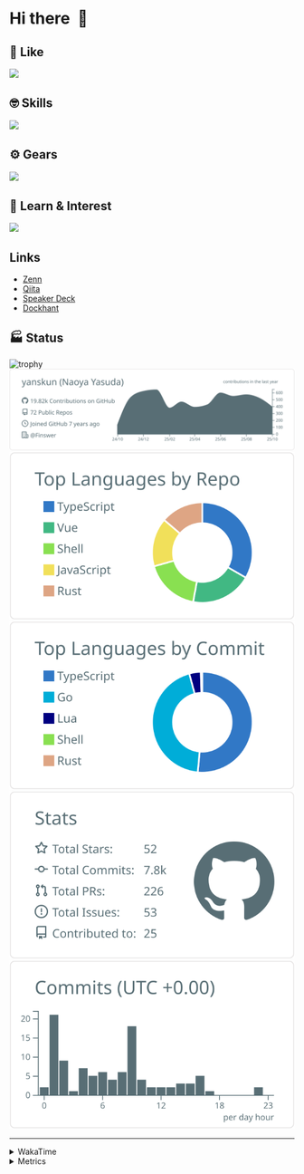 # Hi there&nbsp; :wave:

## 💌 Like
<img src="https://go-skill-icons.vercel.app/api/icons?i=github" />

## 🤓 Skills
<img src="https://go-skill-icons.vercel.app/api/icons?i=js,ts,vue,nuxtjs,react,nextjs,go,lua,git" />

## ⚙️ Gears
<img src="https://go-skill-icons.vercel.app/api/icons?i=neovim,vscode,githubcopilot,alacritty,tmux" />

## 📖 Learn & Interest
<img src="https://go-skill-icons.vercel.app/api/icons?i=rust,deno,css,zig,playwright,githubactions,storybook,netlify,eslint" />

## Links
- [Zenn](https://zenn.dev/yanskun)
- [Qiita](https://qiita.com/yanskun)
- [Speaker Deck](https://speakerdeck.com/yanskun)
- [Dockhant](https://www.dockhunt.com/users/yanskun)

<!-- https://github.com/ryo-ma/github-profile-trophy -->

## 🏭 Status

<img src="https://github-profile-trophy.vercel.app/?username=yanskun&theme=onedark&row=1" alt="trophy">

<!-- https://github.com/vn7n24fzkq/github-profile-summary-cards -->
<picture>
  <source media="(prefers-color-scheme: dark)" srcset="https://raw.githubusercontent.com/yanskun/yanskun/master/profile-summary-card-output/nord_dark/0-profile-details.svg">
 <img src="https://raw.githubusercontent.com/yanskun/yanskun/master/profile-summary-card-output/default/0-profile-details.svg">
</picture>
<br>
<picture>
  <source media="(prefers-color-scheme: dark)" srcset="https://raw.githubusercontent.com/yanskun/yanskun/master/profile-summary-card-output/nord_dark/1-repos-per-language.svg">
 <img src="https://raw.githubusercontent.com/yanskun/yanskun/master/profile-summary-card-output/default/1-repos-per-language.svg">
</picture>
<picture>
  <source media="(prefers-color-scheme: dark)" srcset="https://raw.githubusercontent.com/yanskun/yanskun/master/profile-summary-card-output/nord_dark/2-most-commit-language.svg">
 <img src="https://raw.githubusercontent.com/yanskun/yanskun/master/profile-summary-card-output/default/2-most-commit-language.svg">
</picture>
<br>
<picture>
  <source media="(prefers-color-scheme: dark)" srcset="https://raw.githubusercontent.com/yanskun/yanskun/master/profile-summary-card-output/nord_dark/3-stats.svg">
 <img src="https://raw.githubusercontent.com/yanskun/yanskun/master/profile-summary-card-output/default/3-stats.svg">
</picture>
<picture>
  <source media="(prefers-color-scheme: dark)" srcset="https://raw.githubusercontent.com/yanskun/yanskun/master/profile-summary-card-output/nord_dark/4-productive-time.svg">
 <img src="https://raw.githubusercontent.com/yanskun/yanskun/master/profile-summary-card-output/default/4-productive-time.svg">
</picture>

---

<details>
  <summary>WakaTime</summary>
<!--START_SECTION:waka-->
![Code Time](http://img.shields.io/badge/Code%20Time-2%2C850%20hrs%2020%20mins-blue)

**🐱 My GitHub Data** 

> 📦 156.8 kB Used in GitHub's Storage 
 > 
> 🏆 5,070 Contributions in the Year 2025
 > 
> 💼 Opted to Hire
 > 
> 📜 134 Public Repositories 
 > 
> 🔑 6 Private Repositories 
 > 
**I'm an Early 🐤** 

```text
🌞 Morning                19747 commits       ████░░░░░░░░░░░░░░░░░░░░░   16.33 % 
🌆 Daytime                72892 commits       ███████████████░░░░░░░░░░   60.26 % 
🌃 Evening                24638 commits       █████░░░░░░░░░░░░░░░░░░░░   20.37 % 
🌙 Night                  3678 commits        █░░░░░░░░░░░░░░░░░░░░░░░░   03.04 % 
```
📅 **I'm Most Productive on Tuesday** 

```text
Monday                   18911 commits       ████░░░░░░░░░░░░░░░░░░░░░   15.63 % 
Tuesday                  25928 commits       █████░░░░░░░░░░░░░░░░░░░░   21.44 % 
Wednesday                24892 commits       █████░░░░░░░░░░░░░░░░░░░░   20.58 % 
Thursday                 23363 commits       █████░░░░░░░░░░░░░░░░░░░░   19.32 % 
Friday                   22452 commits       █████░░░░░░░░░░░░░░░░░░░░   18.56 % 
Saturday                 2131 commits        ░░░░░░░░░░░░░░░░░░░░░░░░░   01.76 % 
Sunday                   3278 commits        █░░░░░░░░░░░░░░░░░░░░░░░░   02.71 % 
```


📊 **This Week I Spent My Time On** 

```text
🕑︎ Time Zone: Asia/Tokyo

💬 Programming Languages: 
TypeScript               33 hrs 35 mins      ████████████████████████░   94.73 % 
Other                    1 hr                █░░░░░░░░░░░░░░░░░░░░░░░░   02.83 % 
Markdown                 25 mins             ░░░░░░░░░░░░░░░░░░░░░░░░░   01.19 % 
JSON                     18 mins             ░░░░░░░░░░░░░░░░░░░░░░░░░   00.86 % 
Go                       4 mins              ░░░░░░░░░░░░░░░░░░░░░░░░░   00.21 % 

🔥 Editors: 
Neovim                   33 hrs 43 mins      ████████████████████████░   95.09 % 
VS Code                  1 hr 44 mins        █░░░░░░░░░░░░░░░░░░░░░░░░   04.91 % 

💻 Operating System: 
Mac                      35 hrs 27 mins      █████████████████████████   100.00 % 
```


 Last Updated on 31/10/2025 05:33:54 UTC
<!--END_SECTION:waka-->
</details>

<details>
  <summary>Metrics</summary>
  <img src="https://github.com/yanskun/yanskun/blob/main/github-metrics.svg" alt="Metrics">
</details>
